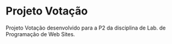 # Projeto Votação 
Projeto Votação desenvolvido para a P2 da disciplina de Lab. de Programação de Web Sites.